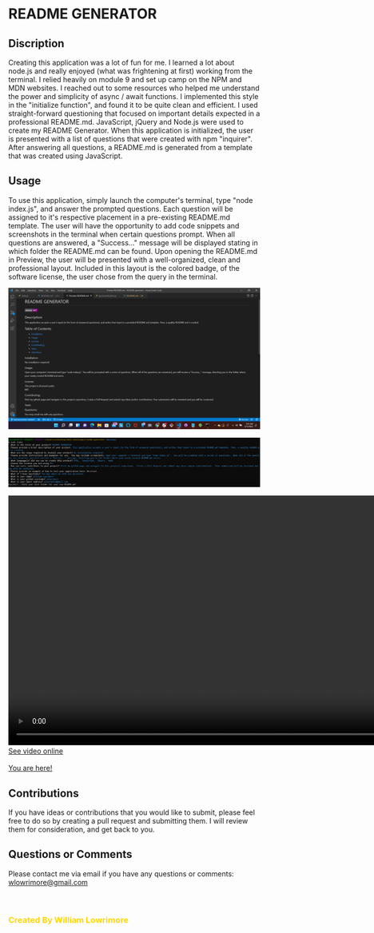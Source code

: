 # README GENERATOR

## Discription

Creating this application was a lot of fun for me.  I learned a lot about node.js and really enjoyed (what was frightening at first) working from the terminal.  I relied heavily on module 9 and set up camp on the NPM and MDN websites.  I reached out to some resources who helped me understand the power and simplicity of async / await functions.  I implemented this style in the "initialize function", and found it to be quite clean and efficient.  I used straight-forward questioning that focused on important details expected in a professional README.md. JavaScript, jQuery and Node.js were used to create my README Generator.  When this application is initialized, the user is presented with a list of questions that were created with npm "inquirer".  After answering all questions, a README.md is generated from a template that was created using JavaScript.

## Usage

To use this application, simply launch the computer's terminal, type "node index.js", and answer the prompted questions.  Each question will be assigned to it's respective placement in a pre-existing README.md template. The user will have the opportunity to add code snippets and screenshots in the terminal when certain questions prompt.  When all questions are answered, a "Success..." message will be displayed stating in which folder the README.md can be found.  Upon opening the README.md in Preview, the user will be presented with a well-organized, clean and professional layout.  Included in this layout is the colored badge, of the software license, the user chose from the query in the terminal.
<br />

<img src= "src\assets\images\image-preview-rdme.png" alt= "README.md Preview"></img>

<img src= "src\assets\images\terminal-rdme.jpg" alt= "README.md Terminal Questions Example"></img>

<video with= "600" height= "500" controls src="src\assets\readme-generator-video.mp4"></video>
<br />
<a href= "https://watch.screencastify.com/v/8eX8xWP46p5QxJlNLDCk" target= "_blank" rel= "noreferrer">See video online</a>
<br /><br />
<a href= "https://github.com/wlowrimore/vandy-bc-readme-gen-2022" target= "_blank" rel= "noreferrer">You are here!</a>

## Contributions

If you have ideas or contributions that you would like to submit, please feel free to do so by creating a pull request and submitting them.  I will review them for consideration, and get back to you.

## Questions or Comments

Please contact me via email if you have any questions or comments:
<br />
wlowrimore@gmail.com
<br /><br /><br />

<h3 style="color: gold;">Created By William Lowrimore</h3>








